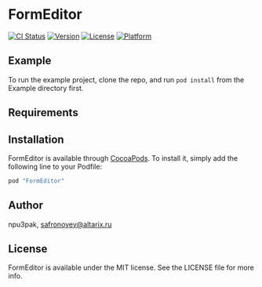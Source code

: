 # FormEditor

[![CI Status](http://img.shields.io/travis/npu3pak/FormEditor.svg?style=flat)](https://travis-ci.org/npu3pak/FormEditor)
[![Version](https://img.shields.io/cocoapods/v/FormEditor.svg?style=flat)](http://cocoapods.org/pods/FormEditor)
[![License](https://img.shields.io/cocoapods/l/FormEditor.svg?style=flat)](http://cocoapods.org/pods/FormEditor)
[![Platform](https://img.shields.io/cocoapods/p/FormEditor.svg?style=flat)](http://cocoapods.org/pods/FormEditor)

## Example

To run the example project, clone the repo, and run `pod install` from the Example directory first.

## Requirements

## Installation

FormEditor is available through [CocoaPods](http://cocoapods.org). To install
it, simply add the following line to your Podfile:

```ruby
pod "FormEditor"
```

## Author

npu3pak, safronovev@altarix.ru

## License

FormEditor is available under the MIT license. See the LICENSE file for more info.
